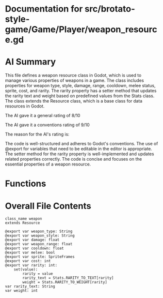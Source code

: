 # Documentation for src/brotato-style-game/Game/Player/weapon_resource.gd

# AI Summary
This file defines a weapon resource class in Godot, which is used to manage various properties of weapons in a game. The class includes properties for weapon type, style, damage, range, cooldown, melee status, sprite, cost, and rarity. The rarity property has a setter method that updates the rarity text and weight based on predefined values from the Stats class. The class extends the Resource class, which is a base class for data resources in Godot.

The AI gave it a general rating of 8/10

The AI gave it a conventions rating of 9/10

The reason for the AI's rating is:

The code is well-structured and adheres to Godot's conventions. The use of @export for variables that need to be editable in the editor is appropriate. The setter method for the rarity property is well-implemented and updates related properties correctly. The code is concise and focuses on the essential properties of a weapon resource.
# Functions
# Overall File Contents
```gdscript
class_name weapon
extends Resource

@export var weapon_type: String
@export var weapon_style: String
@export var damage: float
@export var weapon_range: float
@export var cooldown: float
@export var melee: bool
@export var sprite: SpriteFrames
@export var cost: int
@export var rarity: int:
	set(value):
		rarity = value
		rarity_text = Stats.RARITY_TO_TEXT[rarity]
		weight = Stats.RARITY_TO_WEIGHT[rarity]
var rarity_text: String
var weight: int

```
